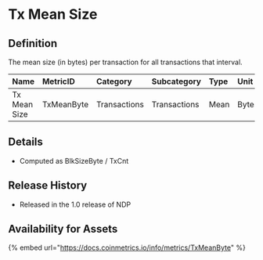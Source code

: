 # Tx Mean Size

## Definition

The mean size \(in bytes\) per transaction for all transactions that interval.

| Name | MetricID | Category | Subcategory | Type | Unit | Interval |
| :--- | :--- | :--- | :--- | :--- | :--- | :--- |
| Tx Mean Size | TxMeanByte | Transactions | Transactions | Mean | Bytes | 1 day, 1 block |

## Details

* Computed as BlkSizeByte / TxCnt

## Release History

* Released in the 1.0 release of NDP

## Availability for Assets

{% embed url="https://docs.coinmetrics.io/info/metrics/TxMeanByte" %}

